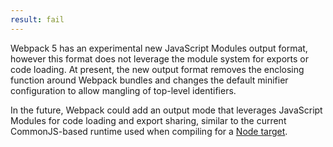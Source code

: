 ```yaml
---
result: fail
---
```


Webpack 5 has an experimental new JavaScript Modules output format, however this format does not leverage the module system for exports or code loading. At present, the new output format removes the enclosing function around Webpack bundles and changes the default minifier configuration to allow mangling of top-level identifiers.

In the future, Webpack could add an output mode that leverages JavaScript Modules for code loading and export sharing, similar to the current CommonJS-based runtime used when compiling for a [Node target](https://webpack.js.org/configuration/target/).
